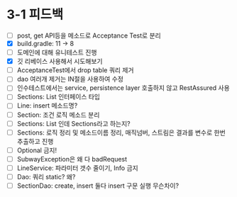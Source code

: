 # 3-1 피드백

- [ ] post, get API등을 메소드로 Acceptance Test로 분리
- [x] build.gradle: 11 -> 8
- [ ] 도메인에 대해 유니테스트 진행
- [x] 깃 리베이스 사용해서 시도해보기
- [ ] AcceptanceTest에서 drop table 쿼리 제거
- [ ] dao 여러개 제거는 IN절을 사용하여 수정
- [ ] 인수테스트에서는 service, persistence layer 호출하지 않고 RestAssured 사용
- [ ] Sections: List 인터페이스 타입
- [ ] Line: insert 메소드명?
- [ ] Section: 조건 로직 메소드 분리
- [ ] Sections: List<Station> 인데 Sections라고 하는지?
- [ ] Sections: 로직 정리 및 메소드이름 정리, 매직넘버, 스트림은 결과를 변수로 한번 추출하고 진행
- [ ] Optional 금지!
- [ ] SubwayException은 왜 다 badRequest
- [ ] LineService: 파라미터 갯수 줄이기, Info 금지
- [ ] Dao: 쿼리 static? 왜?
- [ ] SectionDao: create, insert 둘다 insert 구문 실행 무슨차이?
